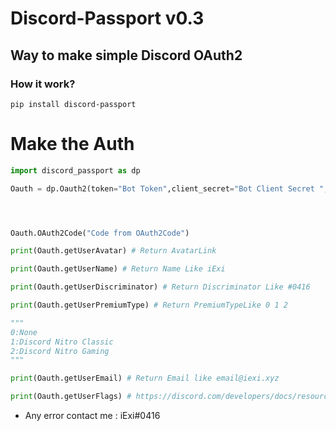 # Discord-Passport v0.3
## Way to make simple Discord OAuth2

### How it work?

`pip install discord-passport`

# Make the Auth
```py
import discord_passport as dp

Oauth = dp.Oauth2(token="Bot Token",client_secret="Bot Client Secret ",client_id="Bot ID",redirect_uri="Oauth Redirect URL")




Oauth.OAuth2Code("Code from OAuth2Code")

print(Oauth.getUserAvatar) # Return AvatarLink 

print(Oauth.getUserName) # Return Name Like iExi

print(Oauth.getUserDiscriminator) # Return Discriminator Like #0416

print(Oauth.getUserPremiumType) # Return PremiumTypeLike 0 1 2

"""
0:None
1:Discord Nitro Classic
2:Discord Nitro Gaming 
"""

print(Oauth.getUserEmail) # Return Email like email@iexi.xyz

print(Oauth.getUserFlags) # https://discord.com/developers/docs/resources/user#user-object-user-flags
```

+ Any error contact me : iExi#0416


